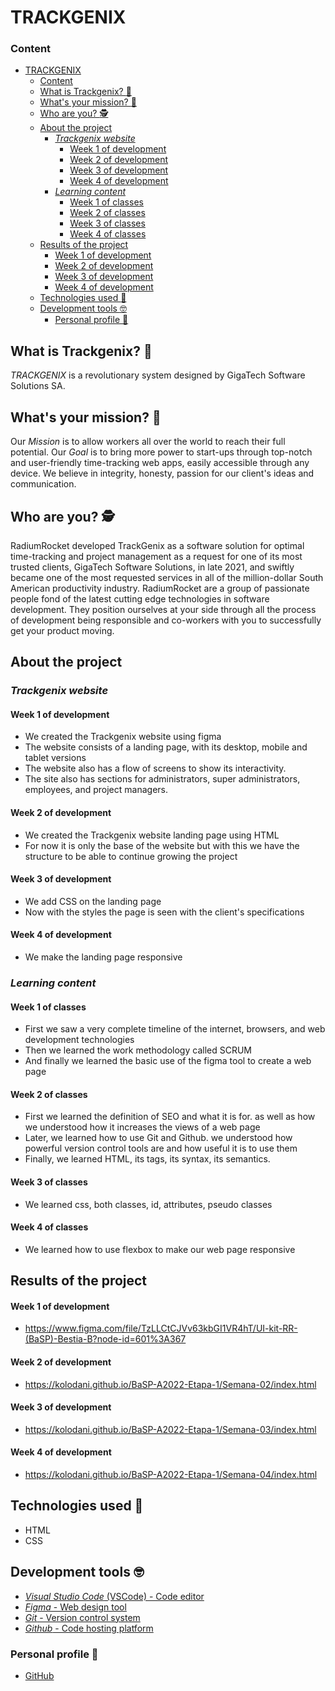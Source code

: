 # TRACKGENIX

### Content

- [TRACKGENIX](#trackgenix)
    - [Content](#content)
  - [What is Trackgenix? :thinking:](#what-is-trackgenix-thinking)
  - [What's your mission? :star_struck:](#whats-your-mission-star_struck)
  - [Who are you? :detective:](#who-are-you-detective)
  - [About the project](#about-the-project)
    - [*Trackgenix website*](#trackgenix-website)
      - [Week 1 of development](#week-1-of-development)
      - [Week 2 of development](#week-2-of-development)
      - [Week 3 of development](#week-3-of-development)
      - [Week 4 of development](#week-4-of-development)
    - [*Learning content*](#learning-content)
      - [Week 1 of classes](#week-1-of-classes)
      - [Week 2 of classes](#week-2-of-classes)
      - [Week 3 of classes](#week-3-of-classes)
      - [Week 4 of classes](#week-4-of-classes)
  - [Results of the project](#results-of-the-project)
      - [Week 1 of development](#week-1-of-development-1)
      - [Week 2 of development](#week-2-of-development-1)
      - [Week 3 of development](#week-3-of-development-1)
      - [Week 4 of development](#week-4-of-development-1)
  - [Technologies used :exploding_head:](#technologies-used-exploding_head)
  - [Development tools :nerd_face:](#development-tools-nerd_face)
    - [Personal profile :see_no_evil:](#personal-profile-see_no_evil)

## What is Trackgenix? :thinking:

*TRACKGENIX* is a revolutionary system designed by GigaTech Software Solutions SA.

## What's your mission? :star_struck:

Our *Mission* is to allow workers all over the world to reach their full potential. Our *Goal* is to bring more power to start-ups through top-notch and user-friendly time-tracking web apps, easily accessible through any device. We believe in integrity, honesty, passion for our client's ideas and communication.

## Who are you? :detective:

RadiumRocket developed TrackGenix as a software solution for optimal time-tracking and project management as a request for one of its most trusted clients, GigaTech Software Solutions, in late 2021, and swiftly became one of the most requested services in all of the million-dollar South American productivity industry. RadiumRocket are a group of passionate people fond of the latest cutting edge technologies in software development. They position ourselves at your side through all the process of development being responsible and co-workers with you to successfully get your product moving.

## About the project

### *Trackgenix website*

#### Week 1 of development

- We created the Trackgenix website using figma
- The website consists of a landing page, with its desktop, mobile and tablet versions
- The website also has a flow of screens to show its interactivity.
- The site also has sections for administrators, super administrators, employees, and project managers.

#### Week 2 of development

- We created the Trackgenix website landing page using HTML
- For now it is only the base of the website but with this we have the structure to be able to continue growing the project

#### Week 3 of development

- We add CSS on the landing page
- Now with the styles the page is seen with the client's specifications

#### Week 4 of development

- We make the landing page responsive

### *Learning content*

#### Week 1 of classes

- First we saw a very complete timeline of the internet, browsers, and web development technologies
- Then we learned the work methodology called SCRUM
- And finally we learned the basic use of the figma tool to create a web page

#### Week 2 of classes

- First we learned the definition of SEO and what it is for. as well as how we understood how it increases the views of a web page
- Later, we learned how to use Git and Github. we understood how powerful version control tools are and how useful it is to use them
- Finally, we learned HTML, its tags, its syntax, its semantics.

#### Week 3 of classes

- We learned css, both classes, id, attributes, pseudo classes

#### Week 4 of classes

- We learned how to use flexbox to make our web page responsive

## Results of the project

#### Week 1 of development

- <https://www.figma.com/file/TzLLCtCJVv63kbGI1VR4hT/UI-kit-RR-(BaSP)-Bestia-B?node-id=601%3A367>

#### Week 2 of development

- <https://kolodani.github.io/BaSP-A2022-Etapa-1/Semana-02/index.html>

#### Week 3 of development

- <https://kolodani.github.io/BaSP-A2022-Etapa-1/Semana-03/index.html>

#### Week 4 of development

- <https://kolodani.github.io/BaSP-A2022-Etapa-1/Semana-04/index.html>

## Technologies used :exploding_head:

- HTML
- CSS

## Development tools :nerd_face:

- [*Visual Studio Code* (VSCode) - Code editor](https://code.visualstudio.com/)
- [*Figma* - Web design tool](https://www.figma.com/)
- [*Git* - Version control system](https://git-scm.com/)
- [*Github* - Code hosting platform](<https://github.com/>)

### Personal profile :see_no_evil:

- [GitHub](<https://github.com/kolodani>)
